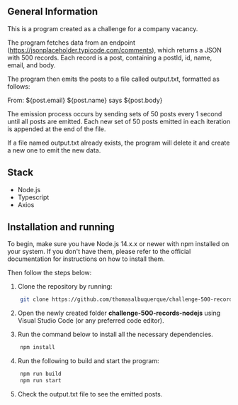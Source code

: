 ## General Information

This is a program created as a challenge for a company vacancy.

The program fetches data from an endpoint (https://jsonplaceholder.typicode.com/comments), which returns a JSON with 500 records. Each record is a post, containing a postId, id, name, email, and body.

The program then emits the posts to a file called output.txt, formatted as follows:

From: ${post.email}
${post.name} says ${post.body}

The emission process occurs by sending sets of 50 posts every 1 second until all posts are emitted. Each new set of 50 posts emitted in each iteration is appended at the end of the file.

If a file named output.txt already exists, the program will delete it and create a new one to emit the new data.

## Stack

- Node.js
- Typescript
- Axios

## Installation and running

To begin, make sure you have Node.js 14.x.x or newer with npm installed on your system. If you don't have them, please refer to the official documentation for instructions on how to install them.

Then follow the steps below:

1. Clone the repository by running:

```bash
    git clone https://github.com/thomasalbuquerque/challenge-500-records-nodejs
```

2. Open the newly created folder **challenge-500-records-nodejs** using Visual Studio Code (or any preferred code editor).

3. Run the command below to install all the necessary dependencies.

```bash
    npm install
```

4. Run the following to build and start the program:

```bash
    npm run build
    npm run start
```

5. Check the output.txt file to see the emitted posts.
